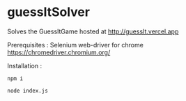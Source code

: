 # guessItSolver
Solves the GuessItGame hosted at http://guessIt.vercel.app

Prerequisites :
Selenium web-driver for chrome
https://chromedriver.chromium.org/



Installation :
```
npm i
```
```
node index.js
```
